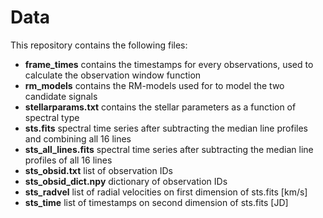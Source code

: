 # Data

This repository contains the following files:
* **frame_times** contains the timestamps for every observations, used to calculate the observation window function
* **rm_models** contains the RM-models used for to model the two candidate signals
* **stellarparams.txt** contains the stellar parameters as a function of spectral type
* **sts.fits** spectral time series after subtracting the median line profiles and combining all 16 lines
* **sts_all_lines.fits** spectral time series after subtracting the median line profiles of all 16 lines
* **sts_obsid.txt** list of observation IDs
* **sts_obsid_dict.npy** dictionary of observation IDs
* **sts_radvel** list of radial velocities on first dimension of sts.fits [km/s]
* **sts_time** list of timestamps on second dimension of sts.fits [JD]


